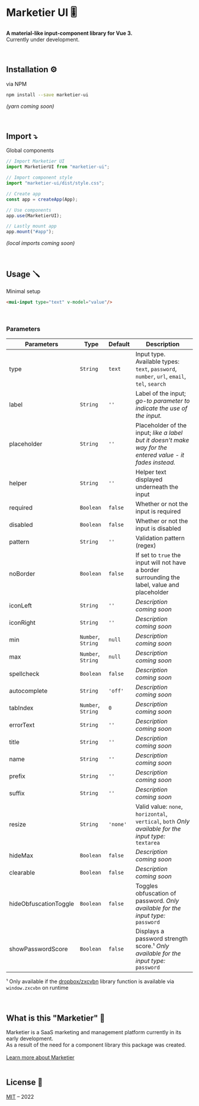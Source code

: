 # Marketier UI 🎚️
**A material-like input-component library for Vue 3.**  
Currently under development.

<br/>

## Installation ⚙️
via NPM
```bash
npm install --save marketier-ui
```
*(yarn coming soon)*

<br/>

## Import ⤵️
Global components
```javascript
// Import Marketier UI
import MarketierUI from "marketier-ui";

// Import component style
import "marketier-ui/dist/style.css";

// Create app
const app = createApp(App);

// Use components
app.use(MarketierUI);

// Lastly mount app
app.mount("#app");
```
*(local imports coming soon)*

<br/>

## Usage 🪛
Minimal setup
```html
<mui-input type="text" v-model="value"/>
```
<br/>

### Parameters
| Parameters | Type | Default | Description |
|--|--|--|--|
| type | `String` | `text` | Input type. Available types: `text`, `password`, `number`, `url`, `email`, `tel`, `search`|
| label | `String` | `''` | Label of the input; *go-to parameter to indicate the use of the input.* |
| placeholder | `String` | `''` | Placeholder of the input; *like a label but it doesn't make way for the entered value - it fades instead.* |
| helper | `String` | `''` | Helper text displayed underneath the input |
| required | `Boolean` | `false` | Whether or not the input is required |
| disabled | `Boolean` | `false` | Whether or not the input is disabled |
| pattern | `String` | `''` | Validation pattern (regex) |
| noBorder | `Boolean` | `false` | If set to `true` the input will not have a border surrounding the label, value and placeholder |
| iconLeft | `String` | `''` | *Description coming soon* |
| iconRight | `String` | `''` | *Description coming soon* |
| min | `Number`, `String` | `null` | *Description coming soon* |
| max | `Number`, `String` | `null` | *Description coming soon* |
| spellcheck | `Boolean` | `false` | *Description coming soon* |
| autocomplete | `String` | `'off'` | *Description coming soon* |
| tabIndex | `Number`, `String` | `0` | *Description coming soon* |
| errorText | `String` | `''` | *Description coming soon* |
| title | `String` | `''` | *Description coming soon* |
| name | `String` | `''` | *Description coming soon* |
| prefix | `String` | `''` | *Description coming soon* |
| suffix | `String` | `''` | *Description coming soon* |
| resize | `String` | `'none'` | Valid value: `none`, `horizontal`, `vertical`, `both` *Only available for the input type:* `textarea` |
| hideMax | `Boolean` | `false` | *Description coming soon* |
| clearable | `Boolean` | `false` | *Description coming soon* |
| hideObfuscationToggle | `Boolean` | `false` | Toggles obfuscation of password. *Only available for the input type:* `password` |
| showPasswordScore | `Boolean` | `false` | Displays a password strength score.¹ *Only available for the input type:* `password` |  

¹ Only available if the [dropbox/zxcvbn](https://github.com/dropbox/zxcvbn) library function is available via `window.zxcvbn` on runtime

<br/>

## What is this "Marketier" 🤔
Marketier is a SaaS marketing and management platform currently in its early development.  
As a result of the need for a component library this package was created.  
<br/>
[Learn more about Marketier](https://marketier.solutions)  
<br/>

## License 📜
[MIT](http://opensource.org/licenses/MIT) – 2022
